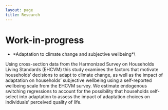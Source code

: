 ```yaml
---
layout: page
title: Research
---
```



# Work-in-progress
 * \*Adaptation to climate change and subjective wellbeing*\

Using cross-section data from the Harmonized Survey on Households Living Standards
(EHCVM) this study examines the factors that motivate households’ decisions
to adapt to climate change, as well as the impact of adaptation on households’ subjective
wellbeing using a self-reported wellbeing scale from the EHCVM survey.
We estimate endogenous switching regressions to account for the possibility that
households self-select into adaptation to assess the impact of adaptation choices on
individuals’ perceived quality of life. 
